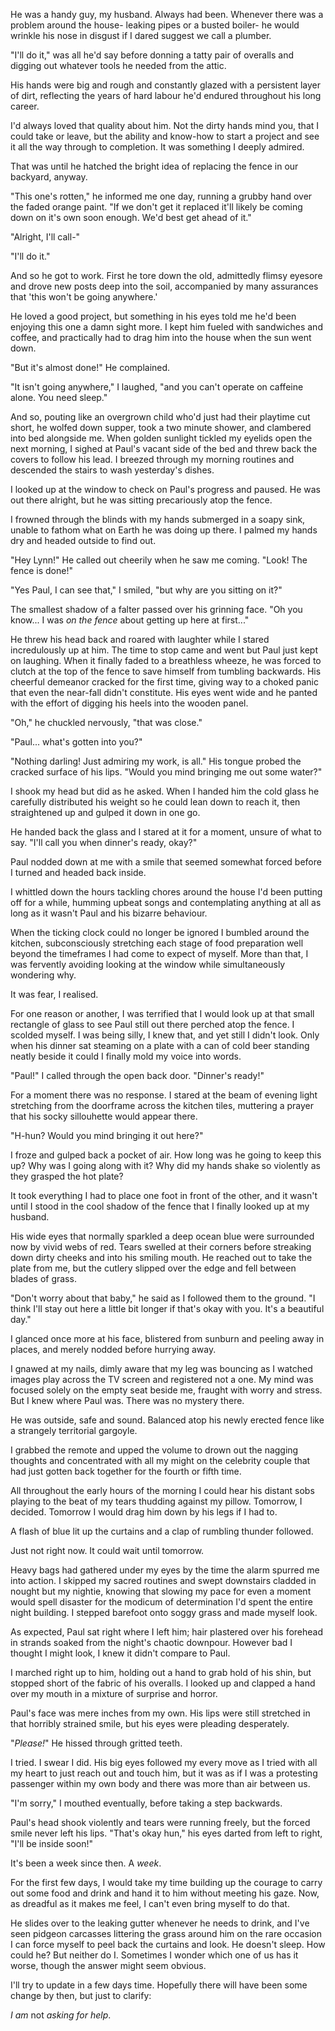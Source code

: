 He was a handy guy, my husband. Always had been. Whenever there was a problem around the house- leaking pipes or a busted boiler- he would wrinkle his nose in disgust if I dared suggest we call a plumber. 

"I'll do it," was all he'd say before donning a tatty pair of overalls and digging out whatever tools he needed from the attic.

His hands were big and rough and constantly glazed with a persistent layer of dirt, reflecting the years of hard labour he'd endured throughout his long career.

I'd always loved that quality about him. Not the dirty hands mind you, that I could take or leave, but the ability and know-how to start a project and see it all the way through to completion. It was something I deeply admired. 

That was until he hatched the bright idea of replacing the fence in our backyard, anyway.

"This one's rotten," he informed me one day, running a grubby hand over the faded orange paint. "If we don't get it replaced it'll likely be coming down on it's own soon enough. We'd best get ahead of it."

"Alright, I'll call-"

"I'll do it." 

And so he got to work. First he tore down the old, admittedly flimsy eyesore and drove new posts deep into the soil, accompanied by many assurances that 'this won't be going anywhere.'

He loved a good project, but something in his eyes told me he'd been enjoying this one a damn sight more. I kept him fueled with sandwiches and coffee, and practically had to drag him into the house when the sun went down.

"But it's almost done!" He complained. 

"It isn't going anywhere," I laughed, "and you can't operate on caffeine alone. You need sleep."

And so, pouting like an overgrown child who'd just had their playtime cut short, he wolfed down supper, took a two minute shower, and clambered into bed alongside me. When golden sunlight tickled my eyelids open the next morning, I sighed at Paul's vacant side of the bed and threw back the covers to follow his lead. I breezed through my morning routines and descended the stairs to wash yesterday's dishes.

I looked up at the window to check on Paul's progress and paused. He was out there alright, but he was sitting precariously atop the fence. 

I frowned through the blinds with my hands submerged in a soapy sink, unable to fathom what on Earth he was doing up there. I palmed my hands dry and headed outside to find out.

"Hey Lynn!" He called out cheerily when he saw me coming. "Look! The fence is done!" 

"Yes Paul, I can see that," I smiled, "but why are you sitting on it?" 

The smallest shadow of a falter passed over his grinning face. "Oh you know... I was *on the fence* about getting up here at first..."

He threw his head back and roared with laughter while I stared incredulously up at him. The time to stop came and went but Paul just kept on laughing. When it finally faded to a breathless wheeze, he was forced to clutch at the top of the fence to save himself from tumbling backwards. His cheerful demeanor cracked for the first time, giving way to a choked panic that even the near-fall didn't constitute. His eyes went wide and he panted with the effort of digging his heels into the wooden panel. 

"Oh," he chuckled nervously, "that was close." 

"Paul... what's gotten into you?"

"Nothing darling! Just admiring my work, is all." His tongue probed the cracked surface of his lips. "Would you mind bringing me out some water?" 

I shook my head but did as he asked. When I handed him the cold glass he carefully distributed his weight so he could lean down to reach it, then straightened up and gulped it down in one go. 

He handed back the glass and I stared at it for a moment, unsure of what to say. "I'll call you when dinner's ready, okay?"

Paul nodded down at me with a smile that seemed somewhat forced before I turned and headed back inside. 

I whittled down the hours tackling chores around the house I'd been putting off for a while, humming upbeat songs and contemplating anything at all as long as it wasn't Paul and his bizarre behaviour.

When the ticking clock could no longer be ignored I bumbled around the kitchen, subconsciously stretching each stage of food preparation well beyond the timeframes I had come to expect of myself. More than that, I was fervently avoiding looking at the window while simultaneously wondering why. 

It was fear, I realised. 

For one reason or another, I was terrified that I would look up at that small rectangle of glass to see Paul still out there perched atop the fence. I scolded myself. I was being silly, I knew that, and yet still I didn't look. Only when his dinner sat steaming on a plate with a can of cold beer standing neatly beside it could I finally mold my voice into words.

"Paul!" I called through the open back door. "Dinner's ready!" 

For a moment there was no response. I stared at the beam of evening light stretching from the doorframe across the kitchen tiles, muttering a prayer that his socky sillouhette would appear there.

"H-hun? Would you mind bringing it out here?" 

I froze and gulped back a pocket of air. How long was he going to keep this up? Why was I going along with it? Why did my hands shake so violently as they grasped the hot plate?

It took everything I had to place one foot in front of the other, and it wasn't until I stood in the cool shadow of the fence that I finally looked up at my husband.

His wide eyes that normally sparkled a deep ocean blue were surrounded now by vivid webs of red. Tears swelled at their corners before streaking down dirty cheeks and into his smiling mouth. He reached out to take the plate from me, but the cutlery slipped over the edge and fell between blades of grass. 

"Don't worry about that baby," he said as I followed them to the ground. "I think I'll stay out here a little bit longer if that's okay with you. It's a beautiful day." 

I glanced once more at his face, blistered from sunburn and peeling away in places, and merely nodded before hurrying away. 

I gnawed at my nails, dimly aware that my leg was bouncing as I watched images play across the TV screen and registered not a one. My mind was focused solely on the empty seat beside me, fraught with worry and stress. But I knew where Paul was. There was no mystery there.

He was outside, safe and sound. Balanced atop his newly erected fence like a strangely territorial gargoyle. 

I grabbed the remote and upped the volume to drown out the nagging thoughts and concentrated with all my might on the celebrity couple that had just gotten back together for the fourth or fifth time.

All throughout the early hours of the morning I could hear his distant sobs playing to the beat of my tears thudding against my pillow. Tomorrow, I decided. Tomorrow I would drag him down by his legs if I had to. 

A flash of blue lit up the curtains and a clap of rumbling thunder followed.

Just not right now. It could wait until tomorrow.

Heavy bags had gathered under my eyes by the time the alarm spurred me into action. I skipped my sacred routines and swept downstairs cladded in nought but my nightie, knowing that slowing my pace for even a moment would spell disaster for the modicum of determination I'd spent the entire night building. I stepped barefoot onto soggy grass and made myself look.

As expected, Paul sat right where I left him; hair plastered over his forehead in strands soaked from the night's chaotic downpour. However bad I thought I might look, I knew it didn't compare to Paul.

I marched right up to him, holding out a hand to grab hold of his shin, but stopped short of the fabric of his overalls. I looked up and clapped a hand over my mouth in a mixture of surprise and horror.

Paul's face was mere inches from my own. His lips were still stretched in that horribly strained smile, but his eyes were pleading desperately. 

"*Please!*" He hissed through gritted teeth. 

I tried. I swear I did. His big eyes followed my every move as I tried with all my heart to just reach out and touch him, but it was as if I was a protesting passenger within my own body and there was more than air between us.

"I'm sorry," I mouthed eventually, before taking a step backwards.

Paul's head shook violently and tears were running freely, but the forced smile never left his lips. "That's okay hun," his eyes darted from left to right, "I'll be inside soon!" 

It's been a week since then. A *week*. 

For the first few days, I would take my time building up the courage to carry out some food and drink and hand it to him without meeting his gaze. Now, as dreadful as it makes me feel, I can't even bring myself to do that. 

He slides over to the leaking gutter whenever he needs to drink, and I've seen pidgeon carcasses littering the grass around him on the rare occasion I can force myself to peel back the curtains and look. He doesn't sleep. How could he? But neither do I. Sometimes I wonder which one of us has it worse, though the answer might seem obvious.

I'll try to update in a few days time. Hopefully there will have been some change by then, but just to clarify:

*I am* not *asking for help*.